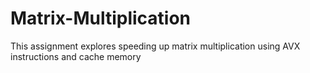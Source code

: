 # Matrix-Multiplication
This assignment explores speeding up matrix multiplication using AVX instructions and cache memory
